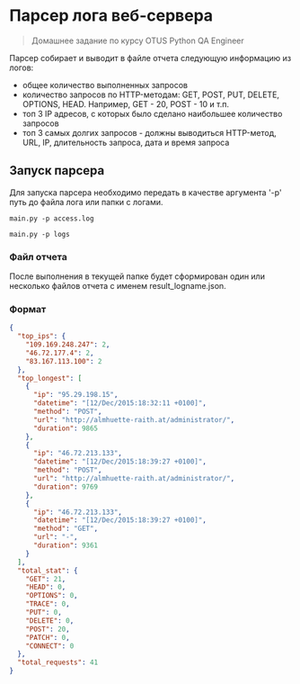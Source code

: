 # Парсер лога веб-сервера
> Домашнее задание по курсу OTUS Python QA Engineer 

Парсер собирает и выводит в файле отчета следующую информацию из логов:
* общее количество выполненных запросов
* количество запросов по HTTP-методам: GET, POST, PUT, DELETE, OPTIONS, HEAD. Например, GET - 20, POST - 10 и т.п.
* топ 3 IP адресов, с которых было сделано наибольшее количество запросов
* топ 3 самых долгих запросов - должны выводиться HTTP-метод, URL, IP, длительность запроса, дата и время запроса

## Запуск парсера

Для запуска парсера необходимо передать в качестве аргумента '-p' путь до файла лога
или папки с логами.

```shell
main.py -p access.log
```
```shell
main.py -p logs
```

### Файл отчета

После выполнения в текущей папке будет сформирован один или несколько файлов отчета 
с именем result_logname.json.

### Формат

```json
{
  "top_ips": {
    "109.169.248.247": 2,
    "46.72.177.4": 2,
    "83.167.113.100": 2
  },
  "top_longest": [
    {
      "ip": "95.29.198.15",
      "datetime": "[12/Dec/2015:18:32:11 +0100]",
      "method": "POST",
      "url": "http://almhuette-raith.at/administrator/",
      "duration": 9865
    },
    {
      "ip": "46.72.213.133",
      "datetime": "[12/Dec/2015:18:39:27 +0100]",
      "method": "POST",
      "url": "http://almhuette-raith.at/administrator/",
      "duration": 9769
    },
    {
      "ip": "46.72.213.133",
      "datetime": "[12/Dec/2015:18:39:27 +0100]",
      "method": "GET",
      "url": "-",
      "duration": 9361
    }
  ],
  "total_stat": {
    "GET": 21,
    "HEAD": 0,
    "OPTIONS": 0,
    "TRACE": 0,
    "PUT": 0,
    "DELETE": 0,
    "POST": 20,
    "PATCH": 0,
    "CONNECT": 0
  },
  "total_requests": 41
}
```